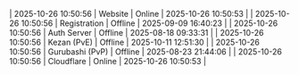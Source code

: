 | 2025-10-26 10:50:56 | Website | Online | 2025-10-26 10:50:53 |
| 2025-10-26 10:50:56 | Registration | Offline | 2025-09-09 16:40:23 |
| 2025-10-26 10:50:56 | Auth Server | Offline | 2025-08-18 09:33:31 |
| 2025-10-26 10:50:56 | Kezan (PvE) | Offline | 2025-10-11 12:51:30 |
| 2025-10-26 10:50:56 | Gurubashi (PvP) | Offline | 2025-08-23 21:44:06 |
| 2025-10-26 10:50:56 | Cloudflare | Online | 2025-10-26 10:50:53 |
